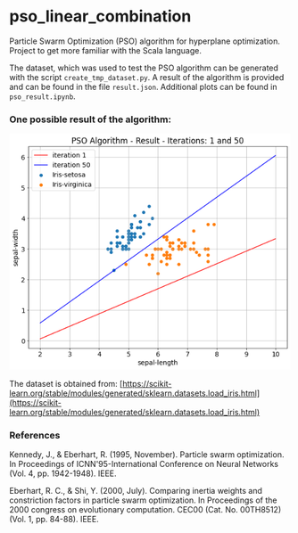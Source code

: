 # pso_linear_combination
Particle Swarm Optimization (PSO) algorithm for hyperplane optimization.
Project to get more familiar with the Scala language.

The dataset, which was used to test the PSO algorithm can be generated with the script `create_tmp_dataset.py`. A result of the algorithm is provided and can be found in the file `result.json`. Additional plots can be found in `pso_result.ipynb`.

### One possible result of the algorithm:
![](./pso_evaluation/result_plot.png)

The dataset is obtained from: [https://scikit-learn.org/stable/modules/generated/sklearn.datasets.load_iris.html](https://scikit-learn.org/stable/modules/generated/sklearn.datasets.load_iris.html)

### References
Kennedy, J., & Eberhart, R. (1995, November). Particle swarm optimization. In Proceedings of ICNN'95-International Conference on Neural Networks (Vol. 4, pp. 1942-1948). IEEE.

Eberhart, R. C., & Shi, Y. (2000, July). Comparing inertia weights and constriction factors in particle swarm optimization. In Proceedings of the 2000 congress on evolutionary computation. CEC00 (Cat. No. 00TH8512) (Vol. 1, pp. 84-88). IEEE.
